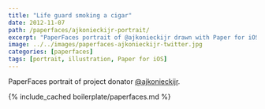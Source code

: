 ```yaml
---
title: "Life guard smoking a cigar"
date: 2012-11-07
path: /paperfaces/ajkonieckijr-portrait/
excerpt: "PaperFaces portrait of @ajkonieckijr drawn with Paper for iOS on an iPad."
image: ../../images/paperfaces-ajkonieckijr-twitter.jpg
categories: [paperfaces]
tags: [portrait, illustration, Paper for iOS]
---
```


PaperFaces portrait of project donator [@ajkonieckijr](https://twitter.com/ajkonieckijr).

{% include_cached boilerplate/paperfaces.md %}
